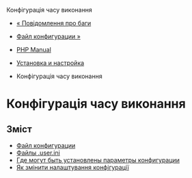 Конфігурація часу виконання

-   [« Повідомлення про баги](install.problems.bugs.html)
    
-   [Файл конфигурации »](configuration.file.html)
    
-   [PHP Manual](index.html)
    
-   [Установка и настройка](install.html)
    
-   Конфігурація часу виконання
    

# Конфігурація часу виконання

## Зміст

-   [Файл конфигурации](configuration.file.html)
-   [Файлы .user.ini](configuration.file.per-user.html)
-   [Где могут быть установлены параметры конфигурации](configuration.changes.modes.html)
-   [Як змінити налаштування конфігурації](configuration.changes.html)